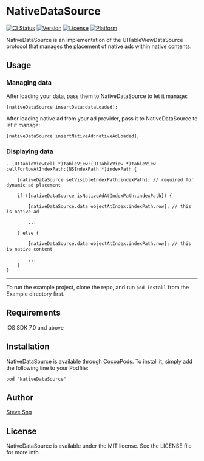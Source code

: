 # NativeDataSource

[![CI Status](http://img.shields.io/travis/lovebyte/NativeDataSource.svg?style=flat)](https://travis-ci.org/lovebyte/NativeDataSource)
[![Version](https://img.shields.io/cocoapods/v/NativeDataSource.svg?style=flat)](http://cocoadocs.org/docsets/NativeDataSource)
[![License](https://img.shields.io/cocoapods/l/NativeDataSource.svg?style=flat)](http://cocoadocs.org/docsets/NativeDataSource)
[![Platform](https://img.shields.io/cocoapods/p/NativeDataSource.svg?style=flat)](http://cocoadocs.org/docsets/NativeDataSource)

NativeDataSource is an implementation of the UITableViewDataSource protocol that manages the placement of native ads within native contents.

## Usage

### Managing data

After loading your data, pass them to NativeDataSource to let it manage:

    [nativeDataSource insertData:dataLoaded];

After loading native ad from your ad provider, pass it to NativeDataSource to let it manage:

    [nativeDataSource insertNativeAd:nativeAdLoaded];

### Displaying data

    - (UITableViewCell *)tableView:(UITableView *)tableView cellForRowAtIndexPath:(NSIndexPath *)indexPath {

    	[nativeDataSource setVisibleIndexPath:indexPath]; // required for dynamic ad placement

    	if ([nativeDataSource isNativeAdAtIndexPath:indexPath]) {

    		[nativeDataSource.data objectAtIndex:indexPath.row]; // this is native ad

    		...

    	} else {

    		[nativeDataSource.data objectAtIndex:indexPath.row]; // this is native content

    		...
    	}
    }


----

To run the example project, clone the repo, and run `pod install` from the Example directory first.

## Requirements
iOS SDK 7.0 and above

## Installation

NativeDataSource is available through [CocoaPods](http://cocoapods.org). To install
it, simply add the following line to your Podfile:

    pod "NativeDataSource"

## Author

[Steve Sng](https://github.com/stevesng)

## License

NativeDataSource is available under the MIT license. See the LICENSE file for more info.
